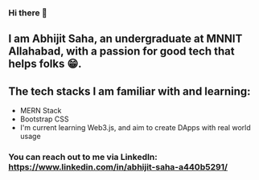 ### Hi there 👋

## I am Abhijit Saha, an undergraduate at MNNIT Allahabad, with a passion for good tech that helps folks 😁. 

## The tech stacks I am familiar with and learning: 

- MERN Stack
- Bootstrap CSS
- I'm current learning Web3.js, and aim to create DApps with real world usage

### You can reach out to me via LinkedIn: https://www.linkedin.com/in/abhijit-saha-a440b5291/



<!--
**abhigit-saha/abhigit-saha** is a ✨ _special_ ✨ repository because its `README.md` (this file) appears on your GitHub profile.

Here are some ideas to get you started:

- 🔭 I’m currently working on ...
- 🌱 I’m currently learning ...
- 👯 I’m looking to collaborate on ...
- 🤔 I’m looking for help with ...
- 💬 Ask me about ...
- 📫 How to reach me: ...
- 😄 Pronouns: ...
- ⚡ Fun fact: ...
-->
